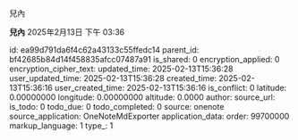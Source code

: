 兒內

**兒內**
2025年2月13日
下午 03:36


id: ea99d791da6f4c62a43133c55ffedc14
parent_id: bf42685b84d14f458835afcc07487a91
is_shared: 0
encryption_applied: 0
encryption_cipher_text: 
updated_time: 2025-02-13T15:36:28
user_updated_time: 2025-02-13T15:36:28
created_time: 2025-02-13T15:36:16
user_created_time: 2025-02-13T15:36:16
is_conflict: 0
latitude: 0.00000000
longitude: 0.00000000
altitude: 0.0000
author: 
source_url: 
is_todo: 0
todo_due: 0
todo_completed: 0
source: onenote
source_application: OneNoteMdExporter
application_data: 
order: 99700000
markup_language: 1
type_: 1